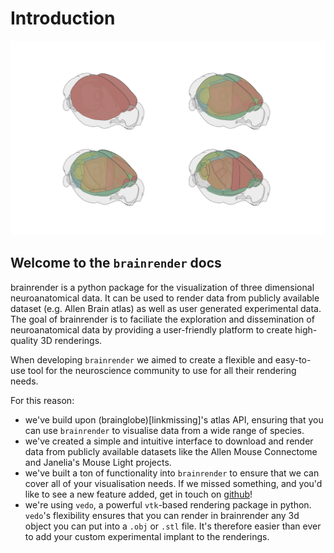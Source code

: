 # Introduction

![](../.gitbook/assets/aba.png)

## Welcome to the `brainrender` docs

brainrender is a python package for the visualization of three dimensional neuroanatomical data. It can be used to render data from publicly available dataset \(e.g. Allen Brain atlas\) as well as user generated experimental data. The goal of brainrender is to faciliate the exploration and dissemination of neuroanatomical data by providing a user-friendly platform to create high-quality 3D renderings.

When developing `brainrender` we aimed to create a flexible and easy-to-use tool for the neuroscience community to use for all their rendering needs.

For this reason:

* we've build upon \(brainglobe\)\[linkmissing\]'s atlas API, ensuring that you can use `brainrender` to visualise data from a wide range of species. 
* we've created a simple and intuitive interface to download and render data from publicly available datasets like the Allen Mouse Connectome and Janelia's Mouse Light projects.
* we've built a ton of functionality into `brainrender` to ensure that we can cover all of your visualisation needs. If we missed something, and you'd like to see a new feature added, get in touch on [github](https://github.com/BrancoLab/BrainRender)!
* we're using `vedo`, a powerful `vtk`-based rendering package in python. `vedo`'s flexibility ensures that you can render in brainrender any 3d object you can put into a `.obj` or `.stl` file. It's therefore easier than ever to add your custom experimental implant to the renderings. 

